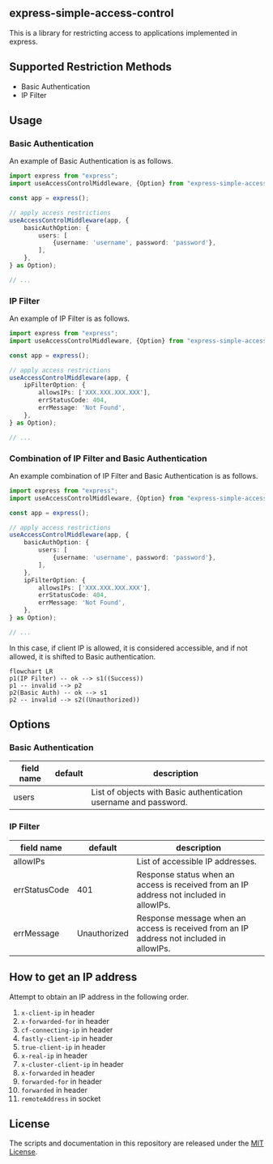 express-simple-access-control
---

This is a library for restricting access to applications implemented in express.

## Supported Restriction Methods

- Basic Authentication
- IP Filter

## Usage

### Basic Authentication

An example of Basic Authentication is as follows.

```typescript
import express from "express";
import useAccessControlMiddleware, {Option} from "express-simple-access-control";

const app = express();

// apply access restrictions
useAccessControlMiddleware(app, {
    basicAuthOption: {
        users: [
            {username: 'username', password: 'password'},
        ],
    },
} as Option);

// ...
```

### IP Filter

An example of IP Filter is as follows.

```typescript
import express from "express";
import useAccessControlMiddleware, {Option} from "express-simple-access-control";

const app = express();

// apply access restrictions
useAccessControlMiddleware(app, {
    ipFilterOption: {
        allowsIPs: ['XXX.XXX.XXX.XXX'],
        errStatusCode: 404,
        errMessage: 'Not Found',
    },
} as Option);

// ...
```

### Combination of IP Filter and Basic Authentication

An example combination of IP Filter and Basic Authentication is as follows.

```typescript
import express from "express";
import useAccessControlMiddleware, {Option} from "express-simple-access-control";

const app = express();

// apply access restrictions
useAccessControlMiddleware(app, {
    basicAuthOption: {
        users: [
            {username: 'username', password: 'password'},
        ],
    },
    ipFilterOption: {
        allowsIPs: ['XXX.XXX.XXX.XXX'],
        errStatusCode: 404,
        errMessage: 'Not Found',
    },
} as Option);

// ...
```

In this case, if client IP is allowed, it is considered accessible, and if not allowed, it is shifted to Basic authentication.

```mermaid
flowchart LR
p1(IP Filter) -- ok --> s1((Success))
p1 -- invalid --> p2
p2(Basic Auth) -- ok --> s1
p2 -- invalid --> s2((Unauthorized))
```

## Options

### Basic Authentication

|field name|default|description|
|----------|-------|-----------|
|users     |       |List of objects with Basic authentication username and password.|

### IP Filter

|field name   |default     |description|
|-------------|------------|-----------|
|allowIPs     |            |List of accessible IP addresses.|
|errStatusCode|401         |Response status when an access is received from an IP address not included in allowIPs.|
|errMessage   |Unauthorized|Response message when an access is received from an IP address not included in allowIPs.|

## How to get an IP address

Attempt to obtain an IP address in the following order.

1. `x-client-ip` in header
2. `x-forwarded-for` in header
3. `cf-connecting-ip` in header
4. `fastly-client-ip` in header
5. `true-client-ip` in header
6. `x-real-ip` in header
7. `x-cluster-client-ip` in header
8. `x-forwarded` in header
9. `forwarded-for` in header
10. `forwarded` in header
11. `remoteAddress` in socket

## License

The scripts and documentation in this repository are released under the [MIT License](https://github.com/hyorimitsu/express-simple-access-control/blob/main/LICENSE).
